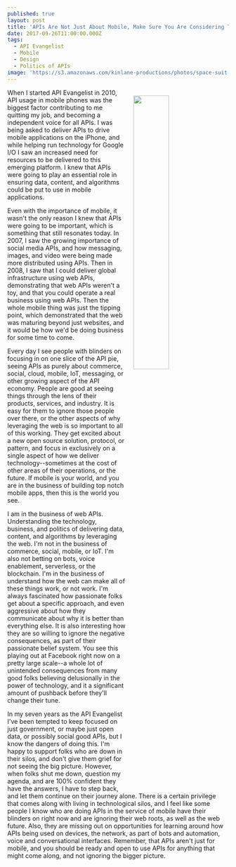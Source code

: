 ```yaml
---
published: true
layout: post
title: 'APIs Are Not Just About Mobile, Make Sure You Are Considering The Bigger Picture'
date: 2017-09-26T11:00:00.000Z
tags:
  - API Evangelist
  - Mobile
  - Design
  - Politics of APIs
image: 'https://s3.amazonaws.com/kinlane-productions/photos/space-suit.jpg'
---
```

<p><img src="https://s3.amazonaws.com/kinlane-productions/photos/space-suit.jpg" align="right" width="40%" style="padding: 15px;" /></p>When I started API Evangelist in 2010, API usage in mobile phones was the biggest factor contributing to me quitting my job, and becoming a independent voice for all APIs. I was being asked to deliver APIs to drive mobile applications on the iPhone, and while helping run technology for Google I/O I saw an increased need for resources to be delivered to this emerging platform. I knew that APIs were going to play an essential role in ensuring data, content, and algorithms could be put to use in mobile applications.

Even with the importance of mobile, it wasn't the only reason I knew that APIs were going to be important, which is something that still resonates today. In 2007, I saw the growing importance of social media APIs, and how messaging, images, and video were being made more distributed using APIs. Then in 2008, I saw that I could deliver global infrastructure using web APIs, demonstrating that web APIs weren't a toy, and that you could operate a real business using web APIs. Then the whole mobile thing was just the tipping point, which demonstrated that the web was maturing beyond just websites, and it would be how we'd be doing business for some time to come.

Every day I see people with blinders on focusing in on one slice of the API pie, seeing APIs as purely about commerce, social, cloud, mobile, IoT, messaging, or other growing aspect of the API economy. People are good at seeing things through the lens of their products, services, and industry. It is easy for them to ignore those people over there, or the other aspects of why leveraging the web is so important to all of this working. They get excited about a new open source solution, protocol, or pattern, and focus in exclusively on a single aspect of how we deliver technology--sometimes at the cost of other areas of their operations, or the future. If mobile is your world, and you are in the business of building top notch mobile apps, then this is the world you see.

I am in the business of web APIs. Understanding the technology, business, and politics of delivering data, content, and algorithms by leveraging the web. I'm not in the business of commerce, social, mobile, or IoT. I'm also not betting on bots, voice enablement, serverless, or the blockchain. I'm in the business of understand how the web can make all of these things work, or not work. I'm always fascinated how passionate folks get about a specific approach, and even aggressive about how they communicate about why it is better than everything else. It is also interesting how they are so willing to ignore the negative consequences, as part of their passionate belief system. You see this playing out at Facebook right now on a pretty large scale--a whole lot of unintended consequences from many good folks believing delusionally in the power of technology, and it a significant amount of pushback before they'll change their tune.

In my seven years as the API Evangelist I've been tempted to keep focused on just government, or maybe just open data, or possibly social good APIs, but I know the dangers of doing this. I'm happy to support folks who are down in their silos, and don't give them grief for not seeing the big picture. However, when folks shut me down, question my agenda, and are 100% confident they have the answers, I have to step back, and let them continue on their journey alone. There is a certain privilege that comes along with living in technological silos, and I feel like some people I know who are doing APIs in the service of mobile have their blinders on right now and are ignoring their web roots, as well as the web future. Also, they are missing out on opportunities for learning around how APIs being used on devices, the network, as part of bots and automation, voice and conversational interfaces. Remember, that APIs aren't just for mobile, and you should be ready and open to use APIs for anything that might come along, and not ignoring the bigger picture.
